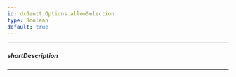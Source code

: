 ```yaml
---
id: dxGantt.Options.allowSelection
type: Boolean
default: true
---
```

---
##### shortDescription
<!-- Description goes here -->

---
<!-- Description goes here -->